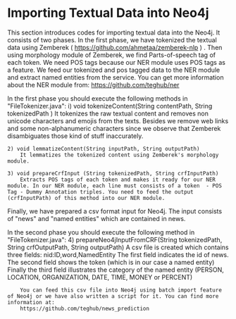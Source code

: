 # Importing Textual Data into Neo4j

This section introduces codes for importing textual data into the Neo4j. It consists of two phases.
In the first phase, we have tokenized the textual data using Zemberek ( https://github.com/ahmetaa/zemberek-nlp )  .
Then using morphology module of Zemberek, we find Parts-of-speech tag of each token. We need POS tags because our NER module uses POS tags as a feature. We feed our tokenized and pos tagged data to the NER module and extract named entities from the service. You can get more information about the NER module from: https://github.com/teghub/ner 

In the first phase you should execute the following methods in "FileTokenizer.java":
	i) void tokenizeContent(String contentPath, String tokenizedPath )
		It tokenizes the raw textual content and removes non unicode characters and emojis from the texts. Besides we remove web links and some non-alphanumeric characters since we observe that Zemberek disambiguates those kind of stuff inaccurately.
		
	2) void lemmatizeContent(String inputPath, String outputPath)
		It lemmatizes the tokenized content using Zemberek's morphology module.
	
	3) void prepareCrfInput (String tokenizedPath, String crfInputPath)
		Extracts POS tags of each token and makes it ready for our NER module. In our NER module, each line must consists of a token  - POS Tag - Dummy Annotation triples. You need to feed the output (crfInputPath) of this method into our NER module.

Finally, we have prepared a csv format input for Neo4j. The input consists of "news" and "named entities" which are contained in news. 

In the second phase you should execute the following method in "FileTokenizer.java":
	4) prepareNeo4jInputFromCRF(String tokenizedPath, String crfOutputPath, String outputPath)
		A csv file is created which contains three fields: nid:ID,word,NamedEntity
		The first field indicates the id of news. The second field shows the token (which is in our case a named entity)
		Finally the third field illustrates the category of the named entity (PERSON, LOCATION, ORGANIZATION, DATE, TIME, MONEY or PERCENT)
		
		You can feed this csv file into Neo4j using batch import feature of Neo4j or we have also written a script for it. You can find more information at:
		https://github.com/teghub/news_prediction
		